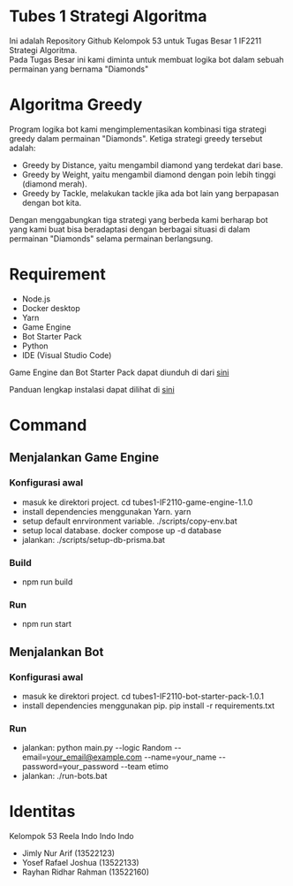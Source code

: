 # Tubes 1 Strategi Algoritma  
Ini adalah Repository Github Kelompok 53 untuk Tugas Besar 1 IF2211 Strategi Algoritma.  
Pada Tugas Besar ini kami diminta untuk membuat logika bot dalam sebuah permainan yang bernama "Diamonds"  


# Algoritma Greedy  
Program logika bot kami mengimplementasikan kombinasi tiga strategi greedy dalam permainan "Diamonds". Ketiga strategi greedy tersebut adalah:  
- Greedy by Distance, yaitu mengambil diamond yang terdekat dari base.
- Greedy by Weight, yaitu mengambil diamond dengan poin lebih tinggi (diamond merah).
- Greedy by Tackle, melakukan tackle jika ada bot lain yang berpapasan dengan bot kita.

Dengan menggabungkan tiga strategi yang berbeda kami berharap bot yang kami buat bisa beradaptasi dengan berbagai situasi di dalam permainan "Diamonds" selama permainan berlangsung.
 
# Requirement
- Node.js
- Docker desktop
- Yarn
- Game Engine
- Bot Starter Pack
- Python
- IDE (Visual Studio Code)

Game Engine dan Bot Starter Pack dapat diunduh di dari [sini](https://github.com/haziqam/tubes1-IF2211-game-engine/releases/tag/v1.1.0)

Panduan lengkap instalasi dapat dilihat di [sini](https://docs.google.com/document/d/1L92Axb89yIkom0b24D350Z1QAr8rujvHof7-kXRAp7c/edit)

# Command
## Menjalankan Game Engine
### Konfigurasi awal
- masuk ke direktori project. cd tubes1-IF2110-game-engine-1.1.0
- install dependencies menggunakan Yarn. yarn
- setup default enrvironment variable. ./scripts/copy-env.bat
- setup local database. docker compose up -d database
- jalankan: ./scripts/setup-db-prisma.bat

### Build
- npm run build

### Run 
- npm run start

## Menjalankan Bot
### Konfigurasi awal
- masuk ke direktori project. cd tubes1-IF2110-bot-starter-pack-1.0.1
- install dependencies menggunakan pip. pip install -r requirements.txt

### Run
- jalankan: python main.py --logic Random --email=your_email@example.com --name=your_name --password=your_password --team etimo
- jalankan: ./run-bots.bat

# Identitas
Kelompok 53 Reela Indo Indo Indo
- Jimly Nur Arif (13522123)  
- Yosef Rafael Joshua (13522133)  
- Rayhan Ridhar Rahman (13522160)
